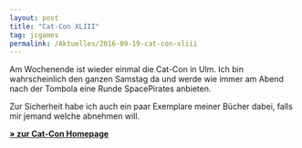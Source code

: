 ```yaml
---
layout: post
title: "Cat-Con XLIII"
tag: jcgames
permalink: /Aktuelles/2016-09-19-cat-con-xliii
---
```


Am Wochenende ist wieder einmal die Cat-Con in Ulm. Ich bin wahrscheinlich den ganzen Samstag da und werde wie immer am Abend nach der Tombola eine Runde SpacePirates anbieten.

Zur Sicherheit habe ich auch ein paar Exemplare meiner Bücher dabei, falls mir jemand welche abnehmen will.

**[&raquo; zur Cat-Con Homepage](http://cat-con.de/)**


